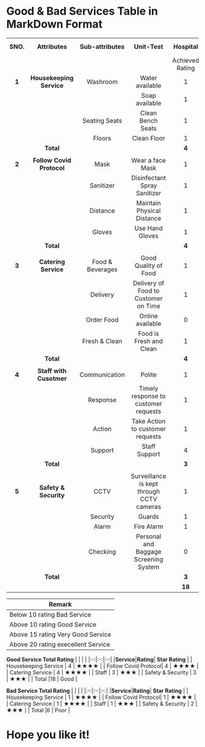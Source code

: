 
# Good & Bad Services Table in MarkDown Format

| | | | | | | | |
|:-:|:-:|:-:|:-:|:-:|:-:|:-:|:-:|
|**SNO.**|**Attributes**|**Sub-attributes**|**Unit-Test**|**Hospital**| |**Indian Railways**| |
| | | | |Achieved Rating|Max. Rating|Achieved Rating|Max. Rating|
|**1**|**Housekeeping Service**|Washroom|Water available|1|1|1|1|
| | | |Soap available|1|1|0|1|
| | |Seating Seats|Clean Bench Seats|1|1|0|1|
| | |Floors|Clean Floor|1|1|0|1|
| |**Total**| | |**4**|**4**|**1**|**4**|
| | | | | | | | |
|**2**|**Follow Covid Protocol**|Mask|Wear a face Mask|1|1|1|1|
| | |Sanitizer|Disinfectant Spray Sanitizer|1|1|0|1|
| | |Distance|Maintain Physical Distance|1|1|0|1|
| | |Gloves|Use Hand Gloves|1|1|0|1|
| |**Total**| | |**4**|**4**|**1**|**4**|
| | | | | | | | |
|**3**|**Catering Service**|Food & Beverages|Good Quality of Food|1|1|0|1|
| | |Delivery|Delivery of Food to Customer on Time|1|1|0|1|
| | |Order Food|Online available|0|1|1|1|
| | |Fresh & Clean|Food is Fresh and Clean|1|1|0|1|
| |**Total**| | |**4**|**4**|**1**|**4**|
| | | | | | | | |
|**4**|**Staff with Cusotmer**|Communication |Polite|1|1|0|1|
| | |Response|Timely response to customer requests|1|1|0|1|
| | |Action|Take Action to customer requests|1 |1 |0 |1 |
| | |Support|Staff Support|4|5|1|5|
| |**Total**| | |**3**|**4**|**1**|**4**|
| | | | | | | | |
|**5**|**Safety & Security**|CCTV|Surveillance is kept through CCTV cameras|1|1|1|1|
| | |Security|Guards|1|1|0|1|
| | |Alarm|Fire Alarm|1|1|0|1|
| | |Checking |Personal and Baggage Screening System|0|1|1|1|
| |**Total**| | |**3**|**4**|**2**|**4**|
| | | | |**18**|**20**|**6**|**20**|

|Remark                            |
|----------------------------------|
|Below 10 rating Bad Service       |
|Above 10 rating Good Service      |
|Above 15 rating Very Good Service |
|Above 20 rating execellent Service|

**Good Service Total Rating**
| | | | 
|:-:|:-:|:-:|
|**Service**|**Rating**| **Star Rating** |
| Housekeeping Service | 4 | ★★★★ |
| Follow Covid Protocol| 4 | ★★★★ |
| Catering Service     | 4 | ★★★★ |
| Staff                | 3 | ★★★ |
| Safety & Security    | 3 | ★★★ |
| Total                |18 | Good | 

**Bad Service Total Rating**
| | | | 
|:-:|:-:|:-:|
|**Service**|**Rating**| **Star Rating** |
| Housekeeping Service | 1 | ★★★★ |
| Follow Covid Protocol| 1 | ★★★★ |
| Catering Service     | 1 | ★★★★ |
| Staff                | 1 | ★★★ |
| Safety & Security    | 2 | ★★★ |
| Total                |6  | Poor |






# Hope you like it!





